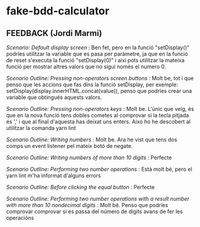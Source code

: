 # fake-bdd-calculator

## FEEDBACK (Jordi Marmi)

*Scenario: Default display screen* : Ben fet, pero en la funció "setDisplay()" podríes utilitzar la variable que es pasa per paràmetre, ja que en la funció de reset s'executa la funció "setDisplay(0)" i així pots utilitzar la mateixa funció per mostrar altres valors que no sigui només el numero 0.

*Scenario Outline: Pressing non-operators screen buttons* : Molt be, tot i que penso que les accions que fas dins la funció setDisplay, per exemple: setDisplay(display.innerHTML.concat(value)), penso que podríes crear una variable que obtingués aquests valors.

*Scenario Outline: Pressing non-operators keys* : Molt be. L'únic que veig, és que en la nova funció tens dobles cometes al comprovar si la tecla pitjada és ',' i que al final d'aquesta has deixat uns enters. Aixó ho he descobert al utilitzar la comanda yarn lint

*Scenario Outline: Writing numbers* : Molt be. Ara he vist que tens dos comps un event listener pel mateix botó de negate.

*Scenario Outline: Writing numbers of more than 10 digits* : Perfecte

*Scenario Outline: Performing two number operations* : Està molt bé, pero el yarn lint m'ha informat d'alguns errors

*Scenario Outline: Before clicking the equal button* : Perfecte

*Scenario Outline: Performing two number operations with a result number with more than 10 nondecimal digits* : Molt bé. Penso que podríes comprovar comprovar si es passa del número de dígits avans de fer les operacións